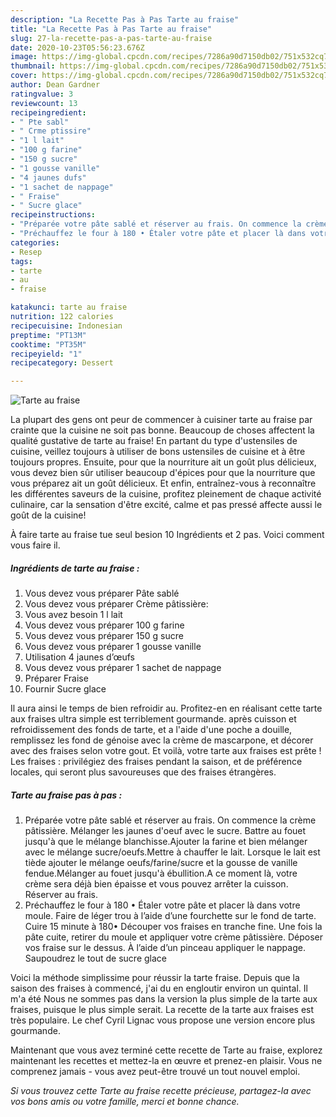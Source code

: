 ```yaml
---
description: "La Recette Pas à Pas Tarte au fraise"
title: "La Recette Pas à Pas Tarte au fraise"
slug: 27-la-recette-pas-a-pas-tarte-au-fraise
date: 2020-10-23T05:56:23.676Z
image: https://img-global.cpcdn.com/recipes/7286a90d7150db02/751x532cq70/tarte-au-fraise-photo-principale-de-la-recette.jpg
thumbnail: https://img-global.cpcdn.com/recipes/7286a90d7150db02/751x532cq70/tarte-au-fraise-photo-principale-de-la-recette.jpg
cover: https://img-global.cpcdn.com/recipes/7286a90d7150db02/751x532cq70/tarte-au-fraise-photo-principale-de-la-recette.jpg
author: Dean Gardner
ratingvalue: 3
reviewcount: 13
recipeingredient:
- " Pte sabl"
- " Crme ptissire"
- "1 l lait"
- "100 g farine"
- "150 g sucre"
- "1 gousse vanille"
- "4 jaunes dufs"
- "1 sachet de nappage"
- " Fraise"
- " Sucre glace"
recipeinstructions:
- "Préparée votre pâte sablé et réserver au frais. On commence la crème pâtissière. Mélanger les jaunes d&#39;oeuf avec le sucre. Battre au fouet jusqu&#39;à que le mélange blanchisse.Ajouter la farine et bien mélanger avec le mélange sucre/oeufs.Mettre à chauffer le lait. Lorsque le lait est tiède ajouter le mélange oeufs/farine/sucre et la gousse de vanille fendue.Mélanger au fouet jusqu&#39;à ébullition.A ce moment là, votre crème sera déjà bien épaisse et vous pouvez arrêter la cuisson. Réserver au frais."
- "Préchauffez le four à 180 • Étaler votre pâte et placer là dans votre moule. Faire de léger trou à l’aide d’une fourchette sur le fond de tarte. Cuire 15 minute à 180• Découper vos fraises en tranche fine. Une fois la pâte cuite, retirer du moule et appliquer votre crème pâtissière. Déposer vos fraise sur le dessus. À l’aide d’un pinceau appliquer le nappage. Saupoudrez le tout de sucre glace"
categories:
- Resep
tags:
- tarte
- au
- fraise

katakunci: tarte au fraise 
nutrition: 122 calories
recipecuisine: Indonesian
preptime: "PT13M"
cooktime: "PT35M"
recipeyield: "1"
recipecategory: Dessert

---
```



![Tarte au fraise](https://img-global.cpcdn.com/recipes/7286a90d7150db02/751x532cq70/tarte-au-fraise-photo-principale-de-la-recette.jpg)

La plupart des gens ont peur de commencer à cuisiner tarte au fraise par crainte que la cuisine ne soit pas bonne. Beaucoup de choses affectent la qualité gustative de tarte au fraise! En partant du type d'ustensiles de cuisine, veillez toujours à utiliser de bons ustensiles de cuisine et à être toujours propres. Ensuite, pour que la nourriture ait un goût plus délicieux, vous devez bien sûr utiliser beaucoup d'épices pour que la nourriture que vous préparez ait un goût délicieux. Et enfin, entraînez-vous à reconnaître les différentes saveurs de la cuisine, profitez pleinement de chaque activité culinaire, car la sensation d'être excité, calme et pas pressé affecte aussi le goût de la cuisine!

<!--inarticleads1-->

À faire tarte au fraise tue seul besion 10 Ingrédients et 2 pas. Voici comment vous faire il.

##### Ingrédients de tarte au fraise :

1. Vous devez vous préparer  Pâte sablé
1. Vous devez vous préparer  Crème pâtissière:
1. Vous avez besoin 1 l lait
1. Vous devez vous préparer 100 g farine
1. Vous devez vous préparer 150 g sucre
1. Vous devez vous préparer 1 gousse vanille
1. Utilisation 4 jaunes d’œufs
1. Vous devez vous préparer 1 sachet de nappage
1. Préparer  Fraise
1. Fournir  Sucre glace


Il aura ainsi le temps de bien refroidir au. Profitez-en en réalisant cette tarte aux fraises ultra simple est terriblement gourmande. après cuisson et refroidissement des fonds de tarte, et a l&#39;aide d&#39;une poche a douille, remplissez les fond de génoise avec la crème de mascarpone, et décorer avec des fraises selon votre gout. Et voilà, votre tarte aux fraises est prête ! Les fraises : privilégiez des fraises pendant la saison, et de préférence locales, qui seront plus savoureuses que des fraises étrangères. 

<!--inarticleads2-->

##### Tarte au fraise pas à pas :

1. Préparée votre pâte sablé et réserver au frais. On commence la crème pâtissière. Mélanger les jaunes d&#39;oeuf avec le sucre. Battre au fouet jusqu&#39;à que le mélange blanchisse.Ajouter la farine et bien mélanger avec le mélange sucre/oeufs.Mettre à chauffer le lait. Lorsque le lait est tiède ajouter le mélange oeufs/farine/sucre et la gousse de vanille fendue.Mélanger au fouet jusqu&#39;à ébullition.A ce moment là, votre crème sera déjà bien épaisse et vous pouvez arrêter la cuisson. Réserver au frais.
1. Préchauffez le four à 180 • Étaler votre pâte et placer là dans votre moule. Faire de léger trou à l’aide d’une fourchette sur le fond de tarte. Cuire 15 minute à 180• Découper vos fraises en tranche fine. Une fois la pâte cuite, retirer du moule et appliquer votre crème pâtissière. Déposer vos fraise sur le dessus. À l’aide d’un pinceau appliquer le nappage. Saupoudrez le tout de sucre glace


Voici la méthode simplissime pour réussir la tarte fraise. Depuis que la saison des fraises à commencé, j&#39;ai du en engloutir environ un quintal. Il m&#39;a été Nous ne sommes pas dans la version la plus simple de la tarte aux fraises, puisque le plus simple serait. La recette de la tarte aux fraises est très populaire. Le chef Cyril Lignac vous propose une version encore plus gourmande. 

<!--inarticleads1-->

<p>
Maintenant que vous avez terminé cette recette de Tarte au fraise, explorez maintenant les recettes et mettez-la en œuvre et prenez-en plaisir. Vous ne comprenez jamais - vous avez peut-être trouvé un tout nouvel emploi.
</p>

<p>
<i>Si vous trouvez cette Tarte au fraise recette précieuse, partagez-la avec vos bons amis ou votre famille, merci et bonne chance.</i>
</p>
